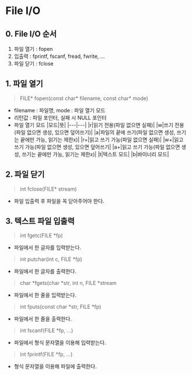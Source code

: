 ﻿# File I/O

## 0. File I/O 순서
1. 파일 열기 : fopen
2. 입출력 : fprintf, fscanf, fread, fwrite, ...
3. 파일 닫기 : fclose

## 1. 파일 열기
> FILE* fopen(const char* filename, const char* mode)

- filename : 파일명, mode : 파일 열기 모드
- 리턴값 : 파일 포인터, 실패 시 NULL 포인터
- 파일 열기 모드
|모드|뜻|
|---|---|
|r|읽기 전용(파일 없으면 실패)|
|w|쓰기 전용(파일 없으면 생성, 있으면 덮어쓰기)|
|a|파일의 끝에 쓰기(파일 없으면 생성, 쓰기는 끝에만 가능, 읽기는 제한x)|
|r+|읽고 쓰기 가능(파일 없으면 실패)|
|w+|읽고 쓰기 가능(파일 없으면 생성, 있으면 덮어쓰기|
|a+|읽고 쓰기 가능(파일 없으면 생성, 쓰기는 끝에만 가능, 읽기는 제한x)|
|t|텍스트 모드|
|b|바이너리 모드|

## 2. 파일 닫기
> int fclose(FILE* stream)

- 파일 입출력 후 파일을 꼭 닫아주어야 한다.

## 3. 텍스트 파일 입출력
> int fgetc(FILE *fp)

- 파일에서 한 글자를 입력받는다.

> int putchar(int c, FILE *fp)

- 파일에서 한 글자를 출력한다.

> char *fgets(char *str, int n, FILE *stream

- 파일에서 한 줄을 입력받는다.

> int fputs(const char *str, FILE *fp)

- 파일에서 한 줄을 출력한다.

> int fscanf(FILE *fp, ...)

- 파일에서 형식 문자열을 이용해 입력받는다.

> int fprintf(FILE *fp, ...)

- 형식 문자열을 이용해 파일에 출력한다.